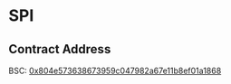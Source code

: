 # SPI

## Contract Address
BSC: [0x804e573638673959c047982a67e11b8ef01a1868](https://bscscan.com/address/0x804e573638673959c047982a67e11b8ef01a1868)
